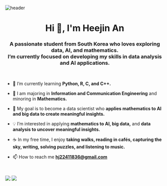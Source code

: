 ![header](https://capsule-render.vercel.app/api?type=waving&color=0:E7C6B8,50:F4B6C2,100:FADCD9&height=200&section=header&text=Welcome%20to%20Heejin's%20GitHub%20🌷&fontSize=38&fontColor=3C3C3C&fontAlignY=35&desc=Exploring%20data,%20AI,%20and%20mathematics%20with%20curiosity%20and%20warmth.&descAlignY=55&descAlign=50&animation=fadeIn)
<h1 align="center">Hi 👋, I'm Heejin An</h1>
<h3 align="center">A passionate student from South Korea who loves exploring data, AI, and mathematics.<br>
  I’m currently focused on developing my skills in data analysis and AI applications.</h3>
<br>

- 🌱 I’m currently learning **Python, R, C, and C++.**

- 📝 I am majoring in **Information and Communication Engineering** and minoring in **Mathematics.** 

- 🎯 My goal is to become a data scientist who **applies mathematics to AI and big data to create meaningful insights.**

- 💡 I’m interested in applying **mathematics to AI, big data,** and **data analysis to uncover meaningful insights.**

- ☕ In my free time, I enjoy **taking walks, reading in cafés, capturing the sky, writing, solving puzzles, and listening to music.**

- 📫 How to reach me **hj22411836@gmail.com**
  
<br>
<p align="left">
  <a href="https://github.com/heejinAn"><img src="https://img.shields.io/badge/GitHub-181717?style=flat-square&logo=github&logoColor=white"/></a>
  <a href="mailto:hj22411836@gmail.com"><img src="https://img.shields.io/badge/Email-hj22411836%40gmail.com-blue?style=flat-square&logo=gmail&logoColor=white"/></a>
</p>

<!--
**heejin-22411836/heejin-22411836** is a ✨ _special_ ✨ repository because its `README.md` (this file) appears on your GitHub profile.

Here are some ideas to get you started:

- 🔭 I’m currently working on ...
- 🌱 I’m currently learning ...
- 👯 I’m looking to collaborate on ...
- 🤔 I’m looking for help with ...
- 💬 Ask me about ...
- 📫 How to reach me: ...
- 😄 Pronouns: ...
- ⚡ Fun fact: ...
-->
